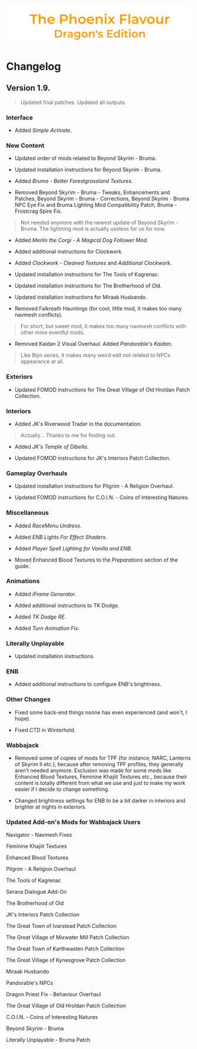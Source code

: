 ![image](images/Banner.png)

# Changelog

## Version 1.9.

> Updated final patches. Updated all outputs.

### Interface

* Added _Simple Activate_.

### New Content

* Updated order of mods related to Beyond Skyrim - Bruma.

* Updated installation instructions for Beyond Skyrim - Bruma.

* Added _Bruma - Better Forestgrassland Textures_.

* Removed Beyond Skyrim - Bruma - Tweaks, Enhancements and Patches, Beyond Skyrim - Bruma - Corrections, Beyond Skyrim - Bruma NPC Eye Fix and Bruma Lighting Mod Compatibility Patch, Bruma - Frostcrag Spire Fix.

> Not needed anymore with the newest update of Beyond Skyrim - Bruma. The lightning mod is actually useless for us for now.

* Added _Merlin the Corgi - A Magical Dog Follower Mod_.

* Added additional instructions for Clockwork.

* Added _Clockwork - Cleaned Textures_ and _Additional Clockwork_.

* Updated installation instructions for The Tools of Kagrenac.

* Updated installation instructions for The Brotherhood of Old.

* Updated installation instructions for Miraak Husbando.

* Removed Falkreath Hauntings (for cool, little mod, it makes too many navmesh conflicts).

> For short, but sweet mod, it makes too many navmesh conflicts with other more eventful mods.

* Removed Kaidan 2 Visual Overhaul. Added _Pandorable's Kaidan_.

> Like Bijin series, it makes many weird edit not related to NPCs appearance at all.

### Exteriors

* Updated FOMOD instructions for The Great Village of Old Hroldan Patch Collection.

### Interiors

* Added JK's Riverwood Trader in the documentation.

> Actually... Thanks to me for finding out.

* Added _JK's Temple of Dibella_.

* Updated FOMOD instructions for JK's Interiors Patch Collection.

### Gameplay Overhauls

* Updated installation instructions for Pilgrim - A Religion Overhaul.

* Updated FOMOD instructions for C.O.I.N. - Coins of Interesting Natures.

### Miscellaneous

* Added _RaceMenu Undress_.

* Added _ENB Lights For Effect Shaders_.

* Added _Player Spell Lighting for Vanilla and ENB_.

* Moved Enhanced Blood Textures to the _Preparations_ section of the guide.

### Animations

* Added _iFrame Generator_.

* Added additional instructions to TK Dodge.

* Added _TK Dodge RE_.

* Added _Turn Animation Fix_.

### Literally Unplayable

* Updated installation instructions.

### ENB

* Added additional instructions to configure ENB's brightness.

### Other Changes

* Fixed some back-end things noone has even experienced (and won't, I hope).

* Fixed CTD in Winterhold.

### Wabbajack

* Removed some of copies of mods for TPF (for instance, NARC, Lanterns of Skyrim II etc.), because after removing TPF profiles, they generally aren't needed anymore. Exclusion was made for some mods like Enhanced Blood Textures, Feminine Khajiit Textures etc., because their content is totally different from what we use and just to make my work easier if I decide to change something.

* Changed brightness settings for ENB to be a bit darker in interiors and brighter at nights in exteriors.

### Updated Add-on's Mods for Wabbajack Users

Navigator - Navmesh Fixes

Feminine Khajiit Textures

Enhanced Blood Textures

Pilgrim - A Religion Overhaul

The Tools of Kagrenac

Serana Dialogue Add-On

The Brotherhood of Old

JK's Interiors Patch Collection

The Great Town of Ivarstead Patch Collection

The Great Village of Mixwater Mill Patch Collection

The Great Town of Karthwasten Patch Collection

The Great Village of Kynesgrove Patch Collection

Miraak Husbando

Pandorable's NPCs

Dragon Priest Fix - Behaviour Overhaul

The Great Village of Old Hroldan Patch Collection

C.O.I.N. - Coins of Interesting Natures

Beyond Skyrim - Bruma

Literally Unplayable - Bruma Patch
